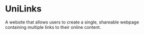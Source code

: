 # UniLinks
A website that allows users to create a single, shareable webpage containing multiple links to their online content.
